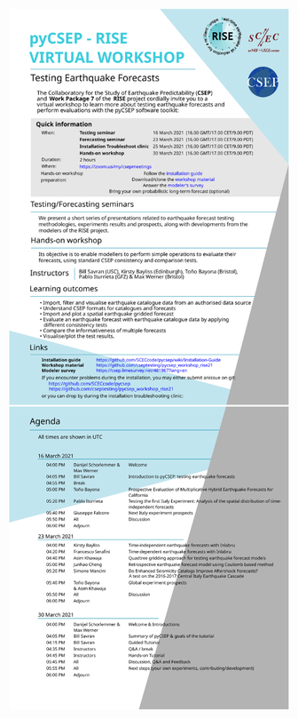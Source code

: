 

![](organizational/invitation.svg)
![](organizational/agenda.svg)

<object type="image/svg+xml" data="organizational/agenda.svg"/></object>
